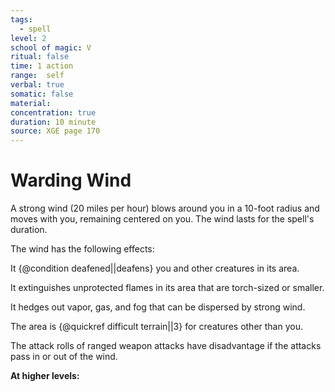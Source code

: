 ```yaml
---
tags:
  - spell
level: 2
school of magic: V
ritual: false
time: 1 action
range:  self
verbal: true
somatic: false
material: 
concentration: true
duration: 10 minute
source: XGE page 170
---
```

# Warding Wind
A strong wind (20 miles per hour) blows around you in a 10-foot radius and moves with you, remaining centered on you. The wind lasts for the spell's duration.

The wind has the following effects:

It {@condition deafened||deafens} you and other creatures in its area.

It extinguishes unprotected flames in its area that are torch-sized or smaller.

It hedges out vapor, gas, and fog that can be dispersed by strong wind.

The area is {@quickref difficult terrain||3} for creatures other than you.

The attack rolls of ranged weapon attacks have disadvantage if the attacks pass in or out of the wind.

**At higher levels:** 